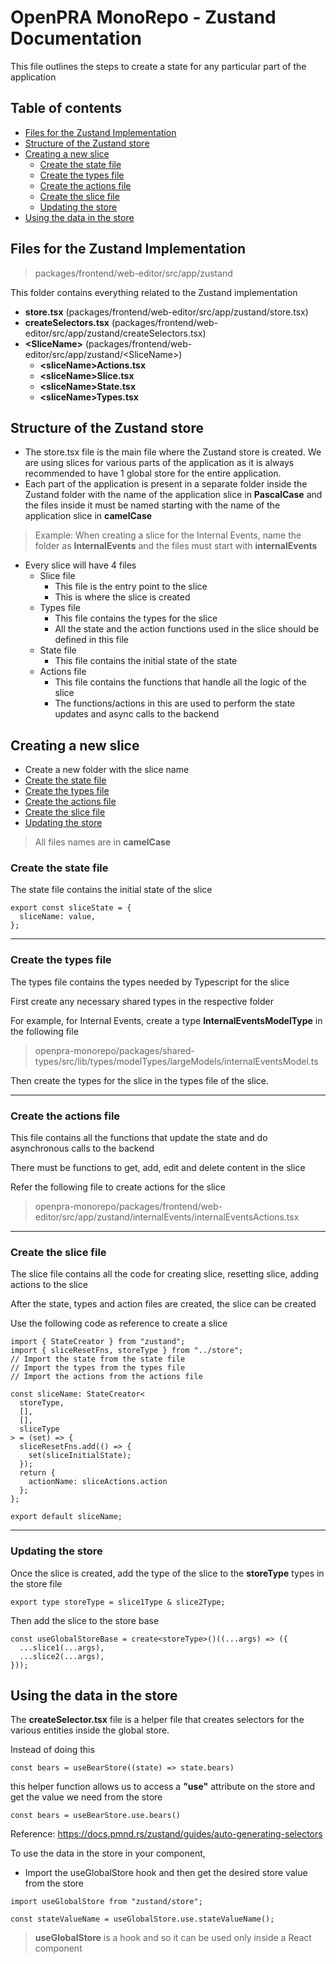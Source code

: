 # OpenPRA MonoRepo - Zustand Documentation

This file outlines the steps to create a state for any particular part of the application

## Table of contents
- [Files for the Zustand Implementation](#files-for-the-zustand-implementation)
- [Structure of the Zustand store](#structure-of-the-zustand-store)
- [Creating a new slice](#creating-a-new-slice)
  - [Create the state file](#create-the-state-file)
  - [Create the types file](#create-the-types-file)
  - [Create the actions file](#create-the-actions-file)
  - [Create the slice file](#create-the-slice-file)
  - [Updating the store](#updating-the-store)
- [Using the data in the store](#using-the-data-in-the-store)

## Files for the Zustand Implementation

> packages/frontend/web-editor/src/app/zustand

This folder contains everything related to the Zustand implementation

- **store.tsx** (packages/frontend/web-editor/src/app/zustand/store.tsx)
- **createSelectors.tsx** (packages/frontend/web-editor/src/app/zustand/createSelectors.tsx)
- **\<SliceName\>** (packages/frontend/web-editor/src/app/zustand/\<SliceName\>)
  - **\<sliceName\>Actions.tsx**
  - **\<sliceName\>Slice.tsx**
  - **\<sliceName\>State.tsx**
  - **\<sliceName\>Types.tsx**

## Structure of the Zustand store

- The store.tsx file is the main file where the Zustand store is created. We are using slices for various parts of the application as it is always recommended to have 1 global store for the entire application.
- Each part of the application is present in a separate folder inside the Zustand folder with the name of the application slice in **PascalCase** and the files inside it must be named starting with the name of the application slice in **camelCase**

> Example: When creating a slice for the Internal Events, name the folder as **InternalEvents** and the files must start with **internalEvents**

- Every slice will have 4 files
  - Slice file
    - This file is the entry point to the slice
    - This is where the slice is created
  - Types file
    - This file contains the types for the slice
    - All the state and the action functions used in the slice should be defined in this file
  - State file
    - This file contains the initial state of the state
  - Actions file
    - This file contains the functions that handle all the logic of the slice
    - The functions/actions in this are used to perform the state updates and async calls to the backend

## Creating a new slice

- Create a new folder with the slice name
- [Create the state file](#create-the-state-file)
- [Create the types file](#create-the-types-file)
- [Create the actions file](#create-the-actions-file)
- [Create the slice file](#create-the-slice-file)
- [Updating the store](#updating-the-store)

> All files names are in **camelCase**

### Create the state file

The state file contains the initial state of the slice

```
export const sliceState = {
  sliceName: value,
};

```

---
### Create the types file

The types file contains the types needed by Typescript for the slice

First create any necessary shared types in the respective folder

For example, for Internal Events, create a type **InternalEventsModelType** in the following file

> openpra-monorepo/packages/shared-types/src/lib/types/modelTypes/largeModels/internalEventsModel.ts

Then create the types for the slice in the types file of the slice.

---
### Create the actions file

This file contains all the functions that update the state and do asynchronous calls to the backend

There must be functions to get, add, edit and delete content in the slice

Refer the following file to create actions for the slice

> openpra-monorepo/packages/frontend/web-editor/src/app/zustand/internalEvents/internalEventsActions.tsx

---
### Create the slice file

The slice file contains all the code for creating slice, resetting slice, adding actions to the slice

After the state, types and action files are created, the slice can be created

Use the following code as reference to create a slice

```
import { StateCreator } from "zustand";
import { sliceResetFns, storeType } from "../store";
// Import the state from the state file
// Import the types from the types file
// Import the actions from the actions file

const sliceName: StateCreator<
  storeType,
  [],
  [],
  sliceType
> = (set) => {
  sliceResetFns.add(() => {
    set(sliceInitialState);
  });
  return {
    actionName: sliceActions.action
  };
};

export default sliceName;

```

---
### Updating the store

Once the slice is created, add the type of the slice to the **storeType** types in the store file

```
export type storeType = slice1Type & slice2Type;
```

Then add the slice to the store base

```
const useGlobalStoreBase = create<storeType>()((...args) => ({
  ...slice1(...args),
  ...slice2(...args),
}));
```

## Using the data in the store

The **createSelector.tsx** file is a helper file that creates selectors for the various entities inside the global store.

Instead of doing this

```
const bears = useBearStore((state) => state.bears)
```

this helper function allows us to access a **"use"** attribute on the store and get the value we need from the store

```
const bears = useBearStore.use.bears()
```

Reference: https://docs.pmnd.rs/zustand/guides/auto-generating-selectors

To use the data in the store in your component,

- Import the useGlobalStore hook and then get the desired store value from the store

```
import useGlobalStore from "zustand/store";

const stateValueName = useGlobalStore.use.stateValueName();
```

> **useGlobalStore** is a hook and so it can be used only inside a React component
